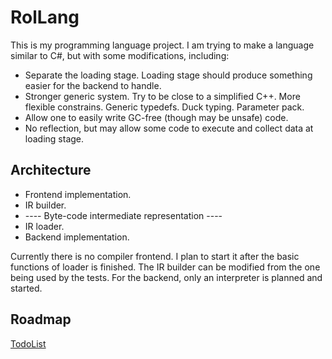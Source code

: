 # RolLang

This is my programming language project. I am trying to make a language similar to C#, but 
with some modifications, including:

* Separate the loading stage. Loading stage should produce something easier for the backend 
to handle.
* Stronger generic system. Try to be close to a simplified C++. More flexible constrains. 
Generic typedefs. Duck typing. Parameter pack.
* Allow one to easily write GC-free (though may be unsafe) code.
* No reflection, but may allow some code to execute and collect data at loading stage.

## Architecture

* Frontend implementation.
* IR builder.
* ---- Byte-code intermediate representation ----
* IR loader.
* Backend implementation. 

Currently there is no compiler frontend. I plan to start it after the basic functions of 
loader is finished. The IR builder can be modified from the one being used by the tests. 
For the backend, only an interpreter is planned and started.

## Roadmap
[TodoList](https://github.com/RolLang/RolLangTodoList)
